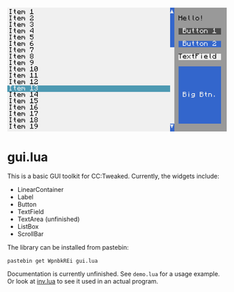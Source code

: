 ![Screenshot](https://github.com/knector01/gui.lua/blob/master/gui-screenshot.png?raw=true)

# gui.lua

This is a basic GUI toolkit for CC:Tweaked. Currently, the widgets include:

* LinearContainer
* Label
* Button
* TextField
* TextArea (unfinished)
* ListBox
* ScrollBar

The library can be installed from pastebin:

```
pastebin get WpnbkREi gui.lua
```

Documentation is currently unfinished. See `demo.lua` for a usage example. Or look at [inv.lua](https://github.com/knector01/inv.lua) to see it used in an actual program.
